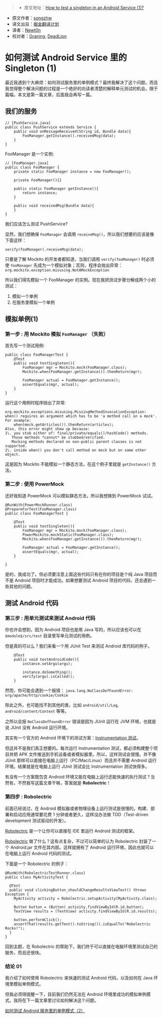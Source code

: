 > * 原文地址：[How to test a singleton in an Android Service (1)?](http://www.songzhw.com/2016/09/30/how-to-test-a-singleton-in-an-android-service-one/)
* 原文作者：[songzhw](http://github.com/songzhw)
* 译文出自：[掘金翻译计划](https://github.com/xitu/gold-miner)
* 译者：[Newt0n](http://github.com/newt0n)
* 校对者：[Graning](https://github.com/Graning), [DeadLion](https://github.com/DeadLion)

# 如何测试 Android Service 里的 Singleton (1)

最近我遇到个大麻烦：如何测试服务里的单例模式？最终我解决了这个问题。而且我觉得整个解决问题的过程是一个绝好的向读者清楚的解释单元测试的机会。限于篇幅，本文是第一篇文章，后面我会再写一篇。

## 我们的服务

    // [PushService.java]
    public class PushService extends Service {
        public void onMessageReceived(String id, Bundle data){
            FooManager.getInstance().receivedMsg(data);
        }
    }

FooManager 是一个实例:

    // [FooManager.java]
    public class FooManager {
        private static FooManager instance = new FooManager();

        private FooManager(){}

        public static FooManager getInstance(){
            return instance;
        }

        public void receivedMsg(Bundle data){
        }
    }

我们应该怎么测试 PushService?

显然，我们想确保 `FooManager` 会调用 `receiveMsg()`，所以我们想要的应该是像下面这样：

    verify(fooManager).receiveMsg(data);

只要是了解 Mockito 的开发者都知道，当我们调用 `verify(fooManager)` 时必须使 `fooManager` 先成为一个模拟对象；否则，程序会抛出异常：`org.mockito.exception.misusing.NotAMockException`

所以我们得先模拟一个 FooManager 的实例。现在我把测试步骤分解成两个小的测试：

1. 模拟一个单例
2. 在服务里模拟一个单例

## 模拟单例(1)

### 第一步 : 用 Mockito 模拟 `FooManager` （失败）

首先写一个测试用例:

    public class FooManagerTest {
        @Test
        public void testSingleton(){
            FooManager mgr = Mockito.mock(FooManager.class);
            Mockito.when(FooManager.getInstance()).thenReturn(mgr);

            FooManager actual = FooManager.getInstance();
            assertEquals(mgr, actual);
        }
    }

运行这个用例时程序抛出了异常:

    org.mockito.exceptions.misusing.MissingMethodInvocationException:
    when() requires an argument which has to be 'a method call on a mock'.
    For example:
        when(mock.getArticles()).thenReturn(articles);
    Also, this error might show up because:
    1\. you stub either of: final/private/equals()/hashCode() methods.
       Those methods *cannot* be stubbed/verified.
       Mocking methods declared on non-public parent classes is not supported.
    2\. inside when() you don't call method on mock but on some other object.

这是因为 Mockito 不能模拟一个静态方法，在这个例子里就是 `getInstance()` 方法。

### 第二步 : 使用 PowerMock

还好我知道 PowerMock 可以模拟静态方法，所以我想换到 PowerMock 试试。

    @RunWith(PowerMockRunner.class)
    @PrepareForTest(FooManager.class)
    public class FooManagerTest {

        @Test
        public void testSingleton(){
            FooManager mgr = Mockito.mock(FooManager.class);
            PowerMockito.mockStatic(FooManager.class);
            Mockito.when(FooManager.getInstance()).thenReturn(mgr);

            FooManager actual = FooManager.getInstance();
            assertEquals(mgr, actual);
        }

    }

是的，我成功了。但必须要注意上面这些代码只有在你的项目是个纯 Java 项目而不是 Android 项目时才能成功。如果想要测试 Android 项目的代码，还会遇到一些其他的问题。

## 测试 Android 代码

### 第三步 : 用单元测试来测试 Android 代码

你也许会想到，因为 Android 项目也是用 Java 写的，所以应该也可以在 `$module$/src/test` 目录里写单元测试的用例。

但是真的可以么？我们来看一个用 JUnit Test 来测试 Android 库代码的例子。

        @Test
        public void testAndroidCode(){
            instance.setArgu(argu);

            instance.doSomething();
            verify(argu).isCalled();
        }

然而，你可能会遇到一个报错：
`java.lang.NoClassDefFoundError: org/apache/http/cookie/Cookie`

除此之外，也可能找不到其他的类，比如 `android/util/Log`, `android/content/Context` 等等。

之所以会报 `NoClassDefFoundError` 错误是因为 JUnit 运行在 JVM 环境，也就是说 JUnit 没有 Android 运行环境。

其实有一个官方的 Android 环境下的测试方案：[Instrumentation 测试](https://developer.android.com/training/testing/unit-testing/instrumented-unit-tests.html)。

但这并不是我们真正想要的。每次运行 Instrumentation 测试，都必须构建整个项目并把 APK 文件推送到手机设备或者模拟器里。所以，这样测试会很慢。并不像 JUnit 那样可以直接在电脑上运行（PC/Mac/Linux）而且并不需要 Android 运行环境。结果就是在电脑上运行 JUnit 测试会比 Instrumentation 测试快得多。

有没有一个方案既包含 Android 环境又能在电脑上运行还能快速的执行测试？当然有，不然我写这篇文章干嘛，答案就是 **Robolectric**！

### 第四步 : Robolectric

前面已经说过，在 Android 模拟器或者物理设备上运行测试是很慢的。构建、部署和启动应用通常要花费 1 分钟或者更久，这样没办法做 TDD（Test-driven development 测试驱动的开发）。

[Robolectric](http://robolectric.org/) 是一个让你可以直接在 IDE 里运行 Android 测试的框架。

[Robolectric](http://robolectric.org/) 做了什么？这有点复杂，不过可以简单的认为 Robolectric 封装了一个 Android.jar 文件在其内部。这样就拥有了 Android 运行环境，因此也就可以在电脑上运行 Android 代码的测试。

下面是一个 Robolectric 的例子：

    @RunWith(RobolectricTestRunner.class)
    public class MyActivityTest {

      @Test
      public void clickingButton_shouldChangeResultsViewText() throws Exception {
        MyActivity activity = Robolectric.setupActivity(MyActivity.class);

        Button button = (Button) activity.findViewById(R.id.button);
        TextView results = (TextView) activity.findViewById(R.id.results);

        button.performClick();
        assertThat(results.getText().toString()).isEqualTo("Robolectric Rocks!");
      }
    }

回到主题，在 Robolectric 的帮助下，我们终于可以直接在电脑环境里测试自己的服务，而且还很快。

### 结论 01

我介绍了如何使用 Robolectric 来快速的测试 Android 代码，以及如何在 Java 环境里模拟单例模式。

但我必须得提醒一下，目前我们仍然无法在 Android 环境里成功的模拟单例模式。我将在下一篇文章里讨论如何解决这个问题。

[如何测试 Android 服务里的单例模式（2）](https://github.com/xitu/gold-miner/blob/master/TODO/how-to-test-a-singleton-in-an-android-service-2.md)


